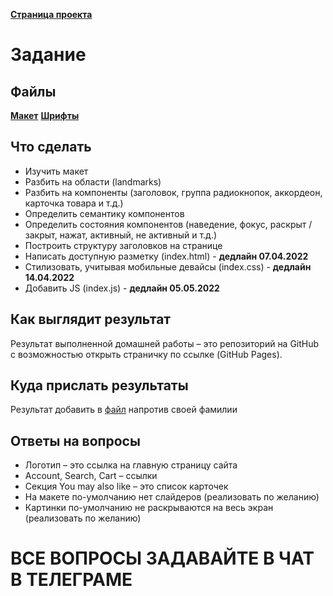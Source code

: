 [**Страница проекта**](https://zelcer.github.io/spurit-home-work/)

# Задание

## Файлы

[**Макет**](https://www.figma.com/file/LPx4g3g72aeXdvgj2uFdjd/SpurIT---HTML%2FCSS%2FJS%2FA11Y?node-id=0%3A1)
[**Шрифты**](https://disk.yandex.ru/d/Xb3IJ496XwXHmA)

## Что сделать

- Изучить макет
- Разбить на области (landmarks)
- Разбить на компоненты (заголовок, группа радиокнопок, аккордеон, карточка товара и т.д.)
- Определить семантику компонентов
- Определить состояния компонентов (наведение, фокус, раскрыт / закрыт, нажат, активный, не активный и т.д.)
- Построить структуру заголовков на странице
- Написать доступную разметку (index.html) - **дедлайн 07.04.2022**
- Стилизовать, учитывая мобильные девайсы (index.css) - **дедлайн 14.04.2022**
- Добавить JS (index.js) - **дедлайн 05.05.2022**

## Как выглядит результат

Результат выполненной домашней работы – это репозиторий на GitHub с возможностью открыть страничку по ссылке (GitHub Pages).

## Куда прислать результаты

Результат добавить в [файл](https://docs.google.com/spreadsheets/d/1edED-FmnS4rTabtxS2VbOeR-4lzIOLCAFwVHxZH5rzI/edit?usp=sharing) напротив своей фамилии

## Ответы на вопросы

- Логотип – это ссылка на главную страницу сайта
- Account, Search, Cart – ссылки
- Секция You may also like – это список карточек
- На макете по-умолчанию нет слайдеров (реализовать по желанию)
- Картинки по-умолчанию не раскрываются на весь экран (реализовать по желанию)

# ВСЕ ВОПРОСЫ ЗАДАВАЙТЕ В ЧАТ В ТЕЛЕГРАМЕ
